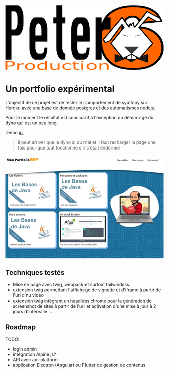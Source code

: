 ![logo](peter6prod.png)

# Un portfolio expérimental

L'objectif de ce projet est de tester le comportement de symfony sur Heroku avec une base de donnée postgres et des automatismes nodejs.

Pour le moment le résultat est concluant à l'exception du démarrage du dyno qui est un peu long.

Demo [ici](https://sipfolio.herokuapp.com) 

> il peut arriver que le dyno ai du mal et il faut recharger la page une fois pour que tout fonctionne s'il s'était endormie
 
![screen](sipfolio.png)

## Techniques testés
- Mise en page avec twig, webpack et surtout tailwindcss.
- extension twig permettant l'affichage de vignette et d'iframe à partir de l'url d'nu vidéo
- extension twig intégrant un headless chrome pour la génération de screenshot de sites à partir de l'url et activation d'une mise à jour à 2 jours d'intervalle.
...
  
## Roadmap

TODO:
- login admin
- intégration Alpine js?
- API avec api-platform
- application Electron (Angular) ou Flutter de gestion de contenus
